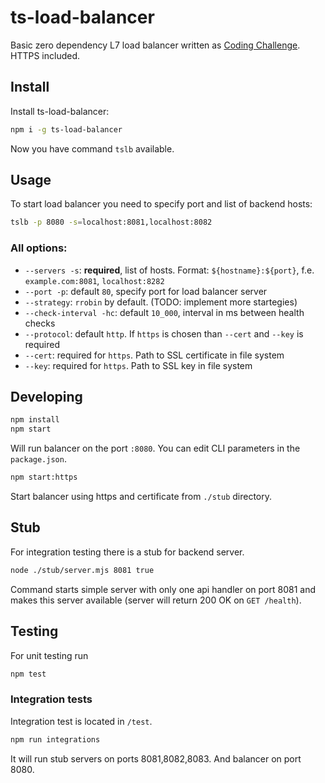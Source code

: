 # ts-load-balancer

Basic zero dependency L7 load balancer written as [Coding Challenge](https://codingchallenges.fyi/challenges/challenge-load-balancer/). HTTPS included.

## Install
Install ts-load-balancer:
```sh
npm i -g ts-load-balancer
```
Now you have command `tslb` available.

## Usage
To start load balancer you need to specify port and list of backend hosts:
```sh
tslb -p 8080 -s=localhost:8081,localhost:8082
```
### All options:
- `--servers -s`: **required**, list of hosts. Format: `${hostname}:${port}`, f.e. `example.com:8081`, `localhost:8282` 
- `--port -p`: default `80`, specify port for load balancer server
- `--strategy`: `rrobin` by default. (TODO: implement more startegies)
- `--check-interval -hc`: default `10_000`, interval in ms between health checks
- `--protocol`: default `http`. If `https` is chosen than `--cert` and `--key` is required
- `--cert`: required for `https`. Path to SSL certificate in file system
- `--key`: required for `https`. Path to SSL key in file system


## Developing
```sh
npm install
npm start
```
Will run balancer on the port `:8080`. You can edit CLI parameters in the `package.json`.

```sh
npm start:https
```
Start balancer using https and certificate from `./stub` directory.

## Stub
For integration testing there is a stub for backend server.
```sh
node ./stub/server.mjs 8081 true
```
Command starts simple server with only one api handler on port 8081 and makes this server available (server will return 200 OK on `GET /health`).

## Testing
For unit testing run 
```sh
npm test
```
### Integration tests
Integration test is located in `/test`.
```sh
npm run integrations
```
It will run stub servers on ports 8081,8082,8083. And balancer on port 8080.